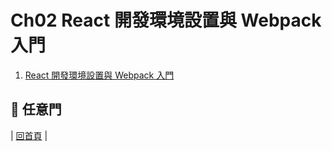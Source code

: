 # Ch02 React 開發環境設置與 Webpack 入門

1. [React 開發環境設置與 Webpack 入門](https://github.com/kdchang/reactjs101/blob/master/Ch02/webpack-dev-enviroment.md)

## :door: 任意門
| [回首頁](https://github.com/kdchang/reactjs101) |